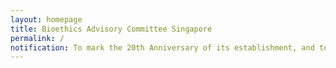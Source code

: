 ```yaml
---
layout: homepage
title: Bioethics Advisory Committee Singapore
permalink: /
notification: To mark the 20th Anniversary of its establishment, and to celebrate the achievements and work accomplished for the last 20 years, the BAC will be holding its 20th Anniversary Virtual Public Conference from 17-18 June 2021.
---
```

<!-- Type your notification here - the notification bar will not appear if this is empty. For other changes, refer to _data/homepage.yml to edit the homepage -->
